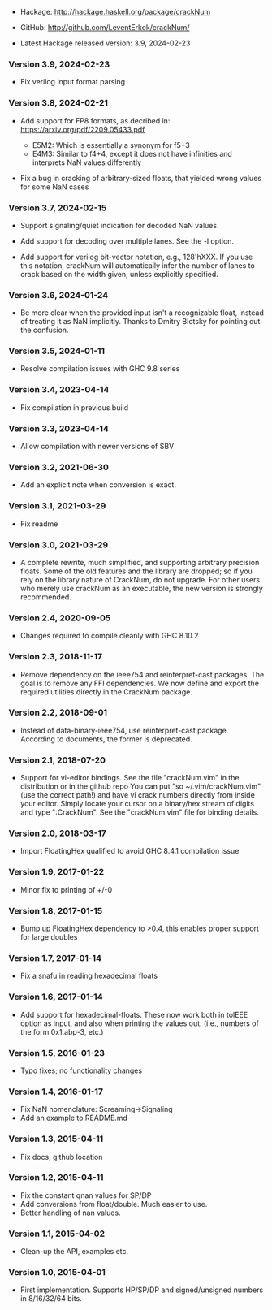 * Hackage: <http://hackage.haskell.org/package/crackNum>
* GitHub:  <http://github.com/LeventErkok/crackNum/>

* Latest Hackage released version: 3.9, 2024-02-23

### Version 3.9, 2024-02-23
  
  * Fix verilog input format parsing

### Version 3.8, 2024-02-21

  * Add support for FP8 formats, as decribed in: https://arxiv.org/pdf/2209.05433.pdf
      - E5M2: Which is essentially a synonym for f5+3
      - E4M3: Similar to f4+4, except it does not have infinities and interprets NaN values differently

  * Fix a bug in cracking of arbitrary-sized floats, that yielded wrong values for some NaN cases

### Version 3.7, 2024-02-15

  * Support signaling/quiet indication for decoded NaN values.

  * Add support for decoding over multiple lanes. See the -l option.

  * Add support for verilog bit-vector notation, e.g., 128'hXXX. If
    you use this notation, crackNum will automatically infer the
    number of lanes to crack based on the width given; unless
    explicitly specified.

### Version 3.6, 2024-01-24

  * Be more clear when the provided input isn't a recognizable float,
    instead of treating it as NaN implicitly. Thanks to Dmitry Blotsky for
    pointing out the confusion.

### Version 3.5, 2024-01-11

  * Resolve compilation issues with GHC 9.8 series

### Version 3.4, 2023-04-14

  * Fix compilation in previous build

### Version 3.3, 2023-04-14

  * Allow compilation with newer versions of SBV

### Version 3.2, 2021-06-30

  * Add an explicit note when conversion is exact.

### Version 3.1, 2021-03-29
  
  * Fix readme

### Version 3.0, 2021-03-29

  * A complete rewrite, much simplified, and supporting
    arbitrary precision floats. Some of the old features
    and the library are dropped; so if you rely on the library
    nature of CrackNum, do not upgrade. For other users who
    merely use crackNum as an executable, the new version is
    strongly recommended.

### Version 2.4, 2020-09-05

  * Changes required to compile cleanly with GHC 8.10.2

### Version 2.3, 2018-11-17

  * Remove dependency on the ieee754 and reinterpret-cast packages. The goal is
    to remove any FFI dependencies. We now define and export the required
    utilities directly in the CrackNum package.

### Version 2.2, 2018-09-01

  * Instead of data-binary-ieee754, use reinterpret-cast package. According
    to documents, the former is deprecated.

### Version 2.1, 2018-07-20

  * Support for vi-editor bindings. See the file "crackNum.vim" in the
    distribution or in the github repo You can put "so ~/.vim/crackNum.vim"
    (use the correct path!) and have vi crack numbers directly from inside
    your editor. Simply locate your cursor on a binary/hex stream of digits
    and type ":CrackNum".  See the "crackNum.vim" file for binding details.

### Version 2.0, 2018-03-17

  * Import FloatingHex qualified to avoid GHC 8.4.1 compilation issue

### Version 1.9, 2017-01-22

  * Minor fix to printing of +/-0

### Version 1.8, 2017-01-15

  * Bump up FloatingHex dependency to >0.4, this enables
    proper support for large doubles

### Version 1.7, 2017-01-14

  * Fix a snafu in reading hexadecimal floats

### Version 1.6, 2017-01-14

  * Add support for hexadecimal-floats. These now
    work both in toIEEE option as input, and also
    when printing the values out. (i.e., numbers
    of the form 0x1.abp-3, etc.)

### Version 1.5, 2016-01-23

  * Typo fixes; no functionality changes

### Version 1.4, 2016-01-17

  * Fix NaN nomenclature: Screaming->Signaling
  * Add an example to README.md

### Version 1.3, 2015-04-11
  
  * Fix docs, github location

### Version 1.2, 2015-04-11

  * Fix the constant qnan values for SP/DP
  * Add conversions from float/double. Much easier to use.
  * Better handling of nan values.

### Version 1.1, 2015-04-02
  
  * Clean-up the API, examples etc.

### Version 1.0, 2015-04-01

  * First implementation. Supports HP/SP/DP
    and signed/unsigned numbers in 8/16/32/64 bits.
